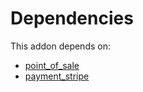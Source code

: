 # Dependencies

This addon depends on:

- [point_of_sale](../../odoo-bringout-oca-ocb-point_of_sale)
- [payment_stripe](../../odoo-bringout-oca-ocb-payment_stripe)
